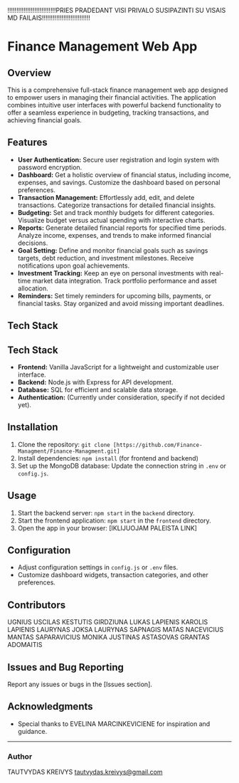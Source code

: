 <!-- @format -->
!!!!!!!!!!!!!!!!!!!!!!!!!!!PRIES PRADEDANT VISI PRIVALO SUSIPAZINTI SU VISAIS MD FAILAIS!!!!!!!!!!!!!!!!!!!!!!!!!!!
# Finance Management Web App

## Overview

This is a comprehensive full-stack finance management web app designed to empower users in managing their financial activities. The application combines intuitive user interfaces with powerful backend functionality to offer a seamless experience in budgeting, tracking transactions, and achieving financial goals.

## Features

- **User Authentication:** Secure user registration and login system with password encryption.
- **Dashboard:** Get a holistic overview of financial status, including income, expenses, and savings. Customize the dashboard based on personal preferences.
- **Transaction Management:** Effortlessly add, edit, and delete transactions. Categorize transactions for detailed financial insights.
- **Budgeting:** Set and track monthly budgets for different categories. Visualize budget versus actual spending with interactive charts.
- **Reports:** Generate detailed financial reports for specified time periods. Analyze income, expenses, and trends to make informed financial decisions.
- **Goal Setting:** Define and monitor financial goals such as savings targets, debt reduction, and investment milestones. Receive notifications upon goal achievements.
- **Investment Tracking:** Keep an eye on personal investments with real-time market data integration. Track portfolio performance and asset allocation.
- **Reminders:** Set timely reminders for upcoming bills, payments, or financial tasks. Stay organized and avoid missing important deadlines.

## Tech Stack

## Tech Stack

- **Frontend:** Vanilla JavaScript for a lightweight and customizable user interface.
- **Backend:** Node.js with Express for API development.
- **Database:** SQL for efficient and scalable data storage.
- **Authentication:** (Currently under consideration, specify if not decided yet).

## Installation

1. Clone the repository: `git clone [https://github.com/Finance-Managment/Finance-Managment.git]`
2. Install dependencies: `npm install` (for frontend and backend)
3. Set up the MongoDB database: Update the connection string in `.env` or `config.js`.

## Usage

1. Start the backend server: `npm start` in the `backend` directory.
2. Start the frontend application: `npm start` in the `frontend` directory.
3. Open the app in your browser: [IKLIJUOJAM PALEISTA LINK]

## Configuration

- Adjust configuration settings in `config.js` or `.env` files.
- Customize dashboard widgets, transaction categories, and other preferences.

## Contributors

UGNIUS USCILAS
KESTUTIS GIRDZIUNA
LUKAS LAPIENIS
KAROLIS LAPIENIS
LAURYNAS JOKSA
LAURYNAS SAPNAGIS
MATAS NACEVICIUS
MANTAS SAPARAVICIUS
MONIKA
JUSTINAS ASTASOVAS
GRANTAS ADOMAITIS

## Issues and Bug Reporting

Report any issues or bugs in the [Issues section].

## Acknowledgments

- Special thanks to EVELINA MARCINKEVICIENE for inspiration and guidance.

---

### Author

TAUTVYDAS KREIVYS
tautvydas.kreivys@gmail.com
